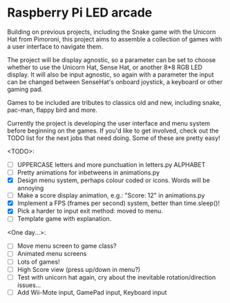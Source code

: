 # Raspberry Pi LED arcade

Building on previous projects, including the Snake game with the Unicorn Hat
from Pimoroni, this project aims to assemble a collection of games with a user
interface to navigate them.

The project will be display agnostic, so a parameter can be set to choose
whether to use the Unicorn Hat, Sense Hat, or another 8*8 RGB LED display.
It will also be input agnostic, so again with a parameter the input can be
changed between SenseHat's onboard joystick, a keyboard or other gaming pad.

Games to be included are tributes to classics old and new, including snake,
pac-man, flappy bird and more.

Currently the project is developing the user interface and menu system before
beginning on the games. If you'd like to get involved, check out the TODO list
for the next jobs that need doing. Some of these are pretty easy!

\<TODO\>:
- [ ] UPPERCASE letters and more punctuation in letters.py ALPHABET
- [ ] Pretty animations for inbetweens in animations.py
- [x] Design menu system, perhaps colour coded or icons. Words will be  annoying
- [ ] Make a score display animation, e.g.: "Score: 12" in animations.py
- [x] Implement a FPS (frames per second) system, better than time.sleep()!
- [x] Pick a harder to input exit method: moved to menu.
- [ ] Template game with explanation.

\<One day...\>:
- [ ] Move menu screen to game class?
- [ ] Animated menu screens
- [ ] Lots of games!
- [ ] High Score view (press up/down in menu?)
- [ ] Test with unicorn hat again, cry about the inevitable rotation/direction issues...
- [ ] Add Wii-Mote input, GamePad input, Keyboard input
